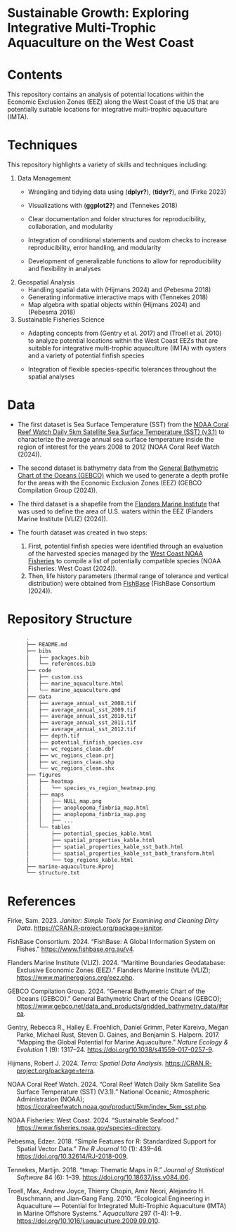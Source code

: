Sustainable Growth: Exploring Integrative Multi-Trophic Aquaculture on
the West Coast
================

# Contents

This repository contains an analysis of potential locations within the
Economic Exclusion Zones (EEZ) along the West Coast of the US that are
potentially suitable locations for integrative multi-trophic aquaculture
(IMTA).

# Techniques

This repository highlights a variety of skills and techniques including:

1.  Data Management
    - Wrangling and tidying data using (**dplyr?**), (**tidyr?**), and
      (Firke 2023)

    - Visualizations with (**ggplot2?**) and (Tennekes 2018)

    - Clear documentation and folder structures for reproducibility,
      collaboration, and modularity

    - Integration of conditional statements and custom checks to
      increase reproducibility, error handling, and modularity

    - Development of generalizable functions to allow for
      reproducibility and flexibility in analyses
2.  Geospatial Analysis
    - Handling spatial data with (Hijmans 2024) and (Pebesma 2018)
    - Generating informative interactive maps with (Tennekes 2018)
    - Map algebra with spatial objects within (Hijmans 2024) and
      (Pebesma 2018)
3.  Sustainable Fisheries Science
    - Adapting concepts from (Gentry et al. 2017) and (Troell et
      al. 2010) to analyze potential locations within the West Coast
      EEZs that are suitable for integrative multi-trophic aquaculture
      (IMTA) with oysters and a variety of potential finfish species

    - Integration of flexible species-specific tolerances throughout the
      spatial analyses

# Data

- The first dataset is Sea Surface Temperature (SST) from the [NOAA
  Coral Reef Watch Daily 5km Satellite Sea Surface Temperature (SST)
  (v3.1)](https://coralreefwatch.noaa.gov/product/5km/index_5km_sst.php)
  to characterize the average annual sea surface temperature inside the
  region of interest for the years 2008 to 2012 (NOAA Coral Reef Watch
  (2024)).

- The second dataset is bathymetry data from the [General Bathymetric
  Chart of the Oceans
  (GEBCO)](https://www.gebco.net/data_and_products/gridded_bathymetry_data/#area)
  which we used to generate a depth profile for the areas with the
  Economic Exclusion Zones (EEZ) (GEBCO Compilation Group (2024)).

- The third dataset is a shapefile from the [Flanders Marine
  Institute](https://www.marineregions.org/eez.php) that was used to
  define the area of U.S. waters within the EEZ (Flanders Marine
  Institute (VLIZ) (2024)).

- The fourth dataset was created in two steps:

  1.  First, potential finfish species were identified through an
      evaluation of the harvested species managed by the [West Coast
      NOAA Fisheries](https://www.fisheries.noaa.gov/species-directory)
      to compile a list of potentially compatible species (NOAA
      Fisheries: West Coast (2024)).
  2.  Then, life history parameters (thermal range of tolerance and
      vertical distribution) were obtained from
      [FishBase](https://www.fishbase.org.au/v4) (FishBase Consortium
      (2024)).

# Repository Structure

``` bash
      .
      ├── README.md
      ├── bibs
      │   ├── packages.bib
      │   └── references.bib
      ├── code
      │   ├── custom.css
      │   ├── marine_aquaculture.html
      │   └── marine_aquaculture.qmd
      ├── data
      │   ├── average_annual_sst_2008.tif
      │   ├── average_annual_sst_2009.tif
      │   ├── average_annual_sst_2010.tif
      │   ├── average_annual_sst_2011.tif
      │   ├── average_annual_sst_2012.tif
      │   ├── depth.tif
      │   ├── potential_finfish_species.csv
      │   ├── wc_regions_clean.dbf
      │   ├── wc_regions_clean.prj
      │   ├── wc_regions_clean.shp
      │   └── wc_regions_clean.shx
      ├── figures
      │   ├── heatmap
      │   │   └── species_vs_region_heatmap.png
      │   ├── maps
      │   │   ├── NULL_map.png
      │   │   ├── anoplopoma_fimbria_map.html
      │   │   ├── anoplopoma_fimbria_map.png
      │   │   ├── ...
      │   └── tables
      │       ├── potential_species_kable.html
      │       ├── spatial_properties_kable.html
      │       ├── spatial_properties_kable_sst_bath.html
      │       ├── spatial_properties_kable_sst_bath_transform.html
      │       └── top_regions_kable.html
      ├── marine-aquaculture.Rproj
      └── structure.txt
```

# References

<div id="refs" class="references csl-bib-body hanging-indent"
entry-spacing="0">

<div id="ref-janitor" class="csl-entry">

Firke, Sam. 2023. *Janitor: Simple Tools for Examining and Cleaning
Dirty Data*. <https://CRAN.R-project.org/package=janitor>.

</div>

<div id="ref-fishbase2024" class="csl-entry">

FishBase Consortium. 2024. “FishBase: A Global Information System on
Fishes.” <https://www.fishbase.org.au/v4>.

</div>

<div id="ref-flanders2024" class="csl-entry">

Flanders Marine Institute (VLIZ). 2024. “Maritime Boundaries
Geodatabase: Exclusive Economic Zones (EEZ).” Flanders Marine Institute
(VLIZ); <https://www.marineregions.org/eez.php>.

</div>

<div id="ref-gebco2024" class="csl-entry">

GEBCO Compilation Group. 2024. “General Bathymetric Chart of the Oceans
(GEBCO).” General Bathymetric Chart of the Oceans (GEBCO);
<https://www.gebco.net/data_and_products/gridded_bathymetry_data/#area>.

</div>

<div id="ref-gentry2017" class="csl-entry">

Gentry, Rebecca R., Halley E. Froehlich, Daniel Grimm, Peter Kareiva,
Megan Parke, Michael Rust, Steven D. Gaines, and Benjamin S. Halpern.
2017. “Mapping the Global Potential for Marine Aquaculture.” *Nature
Ecology & Evolution* 1 (9): 1317–24.
<https://doi.org/10.1038/s41559-017-0257-9>.

</div>

<div id="ref-terra" class="csl-entry">

Hijmans, Robert J. 2024. *Terra: Spatial Data Analysis*.
<https://CRAN.R-project.org/package=terra>.

</div>

<div id="ref-noaa_crw_sst_2024" class="csl-entry">

NOAA Coral Reef Watch. 2024. “Coral Reef Watch Daily 5km Satellite Sea
Surface Temperature (SST) (V3.1).” National Oceanic; Atmospheric
Administration (NOAA);
<https://coralreefwatch.noaa.gov/product/5km/index_5km_sst.php>.

</div>

<div id="ref-noaa_west_coast" class="csl-entry">

NOAA Fisheries: West Coast. 2024. “Sustainable Seafood.”
<https://www.fisheries.noaa.gov/species-directory>.

</div>

<div id="ref-sf" class="csl-entry">

Pebesma, Edzer. 2018. “<span class="nocase">Simple Features for R:
Standardized Support for Spatial Vector Data</span>.” *The R Journal* 10
(1): 439–46. <https://doi.org/10.32614/RJ-2018-009>.

</div>

<div id="ref-tmap" class="csl-entry">

Tennekes, Martijn. 2018. “<span class="nocase">tmap</span>: Thematic
Maps in R.” *Journal of Statistical Software* 84 (6): 1–39.
<https://doi.org/10.18637/jss.v084.i06>.

</div>

<div id="ref-troell2009" class="csl-entry">

Troell, Max, Andrew Joyce, Thierry Chopin, Amir Neori, Alejandro H.
Buschmann, and Jian-Gang Fang. 2010. “Ecological Engineering in
Aquaculture — Potential for Integrated Multi-Trophic Aquaculture (IMTA)
in Marine Offshore Systems.” *Aquaculture* 297 (1-4): 1–9.
<https://doi.org/10.1016/j.aquaculture.2009.09.010>.

</div>

</div>
